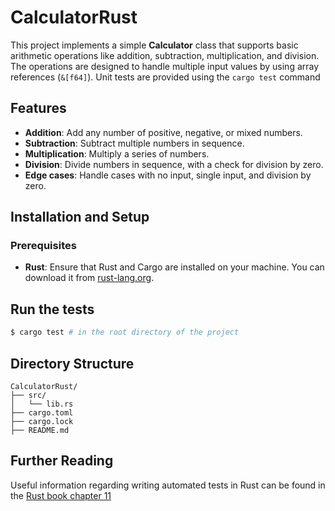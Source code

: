 # CalculatorRust

This project implements a simple **Calculator** class that supports basic arithmetic operations like addition, subtraction, multiplication, and division. The operations are designed to handle multiple input values by using array references (`&[f64]`). Unit tests are provided using the `cargo test` command

## Features

- **Addition**: Add any number of positive, negative, or mixed numbers.
- **Subtraction**: Subtract multiple numbers in sequence.
- **Multiplication**: Multiply a series of numbers.
- **Division**: Divide numbers in sequence, with a check for division by zero.
- **Edge cases**: Handle cases with no input, single input, and division by zero.

## Installation and Setup

### Prerequisites

- **Rust**: Ensure that Rust and Cargo are installed on your machine. You can download it from [rust-lang.org](https://www.rust-lang.org/learn/get-started).


## Run the tests


```bash
$ cargo test # in the root directory of the project
```

## Directory Structure

    CalculatorRust/
    ├── src/
    │   └── lib.rs
    ├── cargo.toml    
    ├── cargo.lock    
    ├── README.md

## Further Reading

Useful information regarding writing automated tests in Rust can be found in the [Rust book chapter 11](https://doc.rust-lang.org/book/ch11-00-testing.html)